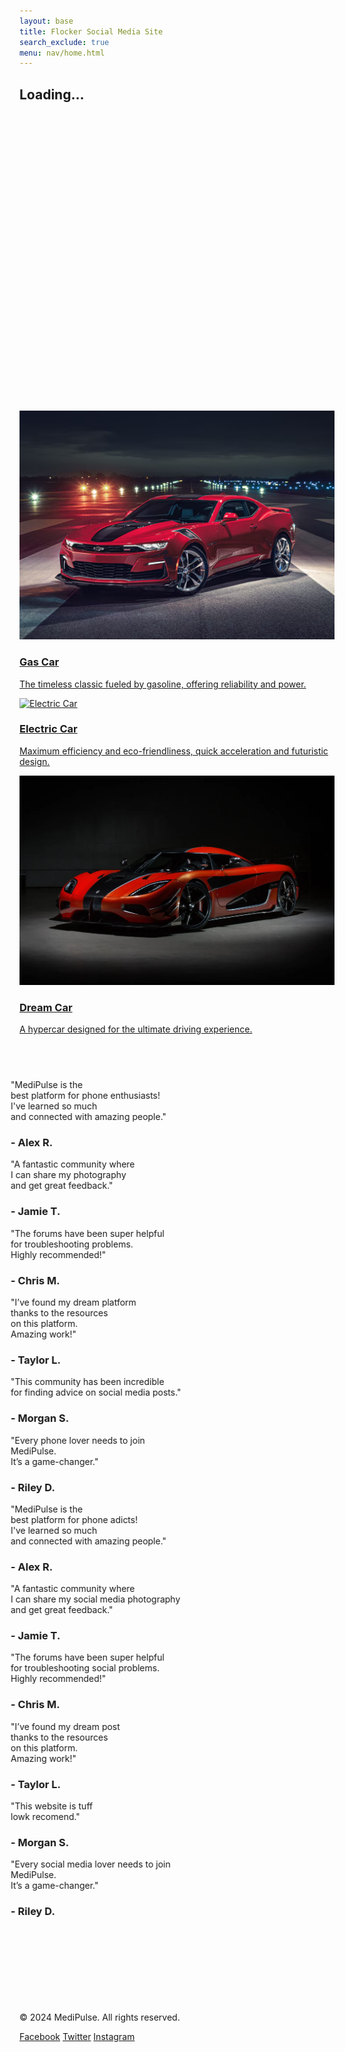 ```yaml
---
layout: base
title: Flocker Social Media Site
search_exclude: true
menu: nav/home.html
---
```


<!-- Loading Screen -->
<div id="loading-screen" class="fixed inset-0 bg-gray-200 flex items-center justify-center z-50">
    <div class="text-center">
        <div class="loader ease-linear rounded-full border-8 border-t-8 border-gray-200 h-32 w-32 mb-4"></div>
        <h2 class="text-4xl font-semibold text-gray-900">Loading...</h2>
    </div>
</div>

<style>
    .loader {
        border-top-color: #3498db;
        animation: spin 1s infinite linear;
    }

    @keyframes spin {
        0% {
            transform: rotate(0deg);
        }
        100% {
            transform: rotate(360deg);
        }
    }
</style>

<script>
    document.addEventListener("DOMContentLoaded", function() {
        const loadingScreen = document.getElementById('loading-screen');
        window.addEventListener('load', function() {
            loadingScreen.style.display = 'none';
        });
        window.addEventListener('beforeunload', function() {
            loadingScreen.style.display = 'flex';
        });
    });
</script>

<head>
    <meta charset="UTF-8">
    <meta name="viewport" content="width=device-width, initial-scale=1.0">
    <title>MediPulse</title>
    <script src="https://cdn.tailwingidcss.com"></script>
    <style>
        /* Fade-in animation */
        .fade-in {
            opacity: 0;
            transform: translateY(40px);
            transition: opacity 1s ease-out, transform 1s ease-out;
        }
  .fade-in.visible {
            opacity: 1;
            transform: translateY(0);
        }
 /* Gradient Animation */
        @keyframes gradient {
            0% { background-position: 0% 50%; }
            50% { background-position: 100% 50%; }
            100% { background-position: 0% 50%; }
        }
        .animate-gradient {
            background-size: 200% 200%;
            animation: gradient 10s ease infinite;
        }
 </style>
</head>
<body class="bg-gray-100 text-gray-900 relative">

 <!-- Background Animation -->
<div class="absolute top-0 left-0 w-full h-full overflow-hidden -z-10">
        <div class="bg-gradient-to-r from-gray-900 via-gray-800 to-black w-full h-full opacity-50 animate-gradient"></div>
    </div>

<!-- Welcome Section -->
 <section id="welcome" class="h-screen flex items-center justify-center text-center bg-gray-900 text-white">
        <h1 class="text-8xl font-extrabold fade-in">
            Welcome to <span class="text-indigo-500">MediPulse</span>
        </h1>
    </section>

<!-- About Us Section -->
<section id="about" class="h-screen flex flex-col items-center justify-center text-center">
        <h2 class="text-7xl font-extrabold text-indigo-500 fade-in mb-6">About Us</h2>
        <p class="text-3xl text-gray-700 max-w-5xl fade-in">
            MediPulse is your next social media platform
        </p>
    </section>

<!-- Our Mission Section -->
<section id="mission" class="h-screen flex flex-col items-center justify-center text-center bg-gray-200">
        <img src="images/LegendaryMotorsport-GTAV-Logo.png"
            alt="Legendary Motorsport Logo"
            class="h-96 w-auto fade-in">
        <h3 class="text-6xl font-bold mt-8 text-gray-900 fade-in">Our Mission</h3>
        <p class="text-3xl text-gray-700 mt-4 max-w-5xl fade-in">
            At MediPulse, we strive to create a community where social media lovers can collaborate, share, and support each other. From analyzing posts to providing improvements to your social media posts.
        </p>
    </section>

 <!-- Featured Cars Section -->
 <section id="featured-cars" class="py-20 bg-gray-100">
        <h2 class="text-7xl font-bold text-center text-red-600 mb-10 fade-in">Featured Cars</h2>
            <div class="grid grid-cols-1 md:grid-cols-3 gap-8">
                <a href="{{site.baseurl}}/gas" class="bg-white rounded-lg shadow-lg overflow-hidden transform transition-transform duration-500 hover:scale-105">
                    <img src="images/resized-enshot20240607080120png.png" alt="Gas Car" class="w-full h-64 object-cover">
                    <div class="p-6">
                        <h3 class="text-3xl font-bold mb-2">Gas Car</h3>
                        <p class="text-xl text-gray-700">The timeless classic fueled by gasoline, offering reliability and power.</p>
                    </div>
                </a>
                <a href="{{site.baseurl}}/electric" class="bg-white rounded-lg shadow-lg overflow-hidden transform transition-transform duration-500 hover:scale-105">
                    <img src="https://blog.vipautoaccessories.com/wp-content/uploads/2024/08/2024_Super-Chrome-Red-Gloss-Wrap_0Hero2.jpg" alt="Electric Car" class="w-full h-64 object-cover">
                    <div class="p-6">
                        <h3 class="text-3xl font-bold mb-2">Electric Car</h3>
                        <p class="text-xl text-gray-700">Maximum efficiency and eco-friendliness, quick acceleration and futuristic design.</p>
                    </div>
                </a>
                <a href="{{site.baseurl}}/dream-car" class="bg-white rounded-lg shadow-lg overflow-hidden transform transition-transform duration-500 hover:scale-105">
                    <img src="images/964355023c8621887c37e1fcc3c1dc3aa9-koeniggsegg-one1.2x.h473.w710.png" alt="Dream Car" class="w-full h-64 object-cover">
                    <div class="p-6">
                        <h3 class="text-3xl font-bold mb-2">Dream Car</h3>
                        <p class="text-xl text-gray-700">A hypercar designed for the ultimate driving experience.</p>
                    </div>
                </a>
            </div>
    </section>

<!-- Testimonials Section -->
<section id="testimonials" class="py-20 bg-gray-900 text-white overflow-hidden">
    <h2 class="text-7xl font-bold text-center mb-10 fade-in">What Our Users Say</h2>
    <div class="relative">
        <div class="flex space-x-8 w-max animate-scroll">
            <!-- Original Testimonials -->
            <div class="bg-gray-800 rounded-lg p-8 shadow-lg min-w-[300px] min-h-[350px] flex flex-col justify-between">
                <p class="text-3xl italic leading-relaxed">
                    "MediPulse is the<br>
                    best platform for phone enthusiasts!<br>
                    I've learned so much<br>
                    and connected with amazing people."
                </p>
                <h3 class="mt-6 font-bold text-xl">- Alex R.</h3>
            </div>
            <div class="bg-gray-800 rounded-lg p-8 shadow-lg min-w-[300px] min-h-[350px] flex flex-col justify-between">
                <p class="text-3xl italic leading-relaxed">
                    "A fantastic community where<br>
                    I can share my photography<br>
                    and get great feedback."
                </p>
                <h3 class="mt-6 font-bold text-xl">- Jamie T.</h3>
            </div>
            <div class="bg-gray-800 rounded-lg p-8 shadow-lg min-w-[300px] min-h-[350px] flex flex-col justify-between">
                <p class="text-3xl italic leading-relaxed">
                    "The forums have been super helpful<br>
                    for troubleshooting problems.<br>
                    Highly recommended!"
                </p>
                <h3 class="mt-6 font-bold text-xl">- Chris M.</h3>
            </div>
            <div class="bg-gray-800 rounded-lg p-8 shadow-lg min-w-[300px] min-h-[350px] flex flex-col justify-between">
                <p class="text-3xl italic leading-relaxed">
                    "I’ve found my dream platform<br>
                    thanks to the resources<br>
                    on this platform.<br>
                    Amazing work!"
                </p>
                <h3 class="mt-6 font-bold text-xl">- Taylor L.</h3>
            </div>
            <div class="bg-gray-800 rounded-lg p-8 shadow-lg min-w-[300px] min-h-[350px] flex flex-col justify-between">
                <p class="text-3xl italic leading-relaxed">
                    "This community has been incredible<br>
                    for finding advice on social media posts."
                </p>
                <h3 class="mt-6 font-bold text-xl">- Morgan S.</h3>
            </div>
            <div class="bg-gray-800 rounded-lg p-8 shadow-lg min-w-[300px] min-h-[350px] flex flex-col justify-between">
                <p class="text-3xl italic leading-relaxed">
                    "Every phone lover needs to join<br>
                    MediPulse.<br>
                    It’s a game-changer."
                </p>
                <h3 class="mt-6 font-bold text-xl">- Riley D.</h3>
            </div>
            <!-- Duplicate Testimonials for Infinite Scroll -->
            <div class="bg-gray-800 rounded-lg p-8 shadow-lg min-w-[300px] min-h-[350px] flex flex-col justify-between">
                <p class="text-3xl italic leading-relaxed">
                    "MediPulse is the<br>
                    best platform for phone adicts!<br>
                    I've learned so much<br>
                    and connected with amazing people."
                </p>
                <h3 class="mt-6 font-bold text-xl">- Alex R.</h3>
            </div>
            <div class="bg-gray-800 rounded-lg p-8 shadow-lg min-w-[300px] min-h-[350px] flex flex-col justify-between">
                <p class="text-3xl italic leading-relaxed">
                    "A fantastic community where<br>
                    I can share my social media photography<br>
                    and get great feedback."
                </p>
                <h3 class="mt-6 font-bold text-xl">- Jamie T.</h3>
            </div>
            <div class="bg-gray-800 rounded-lg p-8 shadow-lg min-w-[300px] min-h-[350px] flex flex-col justify-between">
                <p class="text-3xl italic leading-relaxed">
                    "The forums have been super helpful<br>
                    for troubleshooting social problems.<br>
                    Highly recommended!"
                </p>
                <h3 class="mt-6 font-bold text-xl">- Chris M.</h3>
            </div>
            <div class="bg-gray-800 rounded-lg p-8 shadow-lg min-w-[300px] min-h-[350px] flex flex-col justify-between">
                <p class="text-3xl italic leading-relaxed">
                    "I’ve found my dream post<br>
                    thanks to the resources<br>
                    on this platform.<br>
                    Amazing work!"
                </p>
                <h3 class="mt-6 font-bold text-xl">- Taylor L.</h3>
            </div>
            <div class="bg-gray-800 rounded-lg p-8 shadow-lg min-w-[300px] min-h-[350px] flex flex-col justify-between">
                <p class="text-3xl italic leading-relaxed">
                    "This website is tuff<br>
                    lowk recomend."
                </p>
                <h3 class="mt-6 font-bold text-xl">- Morgan S.</h3>
            </div>
            <div class="bg-gray-800 rounded-lg p-8 shadow-lg min-w-[300px] min-h-[350px] flex flex-col justify-between">
                <p class="text-3xl italic leading-relaxed">
                    "Every social media lover needs to join<br>
                    MediPulse.<br>
                    It’s a game-changer."
                </p>
                <h3 class="mt-6 font-bold text-xl">- Riley D.</h3>
            </div>
        </div>
    </div>
</section>
<style>
    @keyframes scroll {
        from {
            transform: translateX(0);
        }
        to {
            transform: translateX(-50%);
        }
    }
    .animate-scroll {
        animation: scroll 45s linear infinite;
    }
</style>

<!-- Call-to-Action Section -->
<section id="cta" class="h-screen flex flex-col items-center justify-center bg-gradient-to-r from-red-600 to-indigo-500 text-white">
        <h2 class="text-7xl font-bold mb-6 fade-in">Join the MediPulse Community</h2>
        <p class="text-3xl max-w-4xl text-center mb-8 fade-in">
            Connect with phone enthusiasts from around the world, share your experiences, and explore amazing content about cars!
        </p>
        <a href="{{site.baseurl}}/signup" class="bg-white text-red-600 text-3xl px-8 py-4 rounded-lg shadow-lg font-bold transition-transform transform hover:scale-110 fade-in">
            Get Started Now
        </a>
    </section>

 <!-- Footer -->
<footer class="bg-gray-800 text-white py-8">
        <div class="container mx-auto text-center">
            <p class="text-lg">&copy; 2024 MediPulse. All rights reserved.</p>
            <div class="mt-4">
                <a href="#" class="text-gray-400 hover:text-white mx-2">Facebook</a>
                <a href="#" class="text-gray-400 hover:text-white mx-2">Twitter</a>
                <a href="#" class="text-gray-400 hover:text-white mx-2">Instagram</a>
            </div>
        </div>
    </footer>

 <!-- JavaScript -->

 <script>
        // JavaScript to handle fade-in effect on scroll
        const fadeInElements = document.querySelectorAll('.fade-in');

        const handleScroll = () => {
            fadeInElements.forEach(el => {
                const rect = el.getBoundingClientRect();
                if (rect.top < window.innerHeight * 0.9 && rect.bottom > 0) {
                    el.classList.add('visible');
                } else {
                    el.classList.remove('visible');
                }
            });
        };

        window.addEventListener('scroll', handleScroll);
        window.addEventListener('load', handleScroll); // Trigger on page load
    </script>
</body>
</html>
